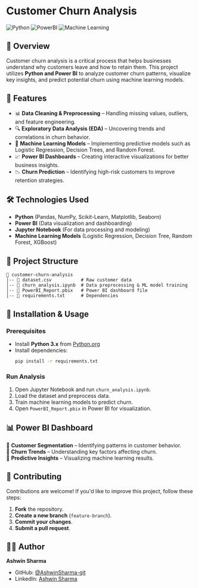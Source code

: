 # Customer Churn Analysis

![Python](https://img.shields.io/badge/Python-Data%20Analysis-blue) ![PowerBI](https://img.shields.io/badge/Power%20BI-Visualization-yellow) ![Machine Learning](https://img.shields.io/badge/Machine%20Learning-Prediction-red)

## 📌 Overview
Customer churn analysis is a critical process that helps businesses understand why customers leave and how to retain them. This project utilizes **Python and Power BI** to analyze customer churn patterns, visualize key insights, and predict potential churn using machine learning models.

## 🚀 Features
- 📊 **Data Cleaning & Preprocessing** – Handling missing values, outliers, and feature engineering.
- 🔍 **Exploratory Data Analysis (EDA)** – Uncovering trends and correlations in churn behavior.
- 🤖 **Machine Learning Models** – Implementing predictive models such as Logistic Regression, Decision Trees, and Random Forest.
- 📈 **Power BI Dashboards** – Creating interactive visualizations for better business insights.
- 📉 **Churn Prediction** – Identifying high-risk customers to improve retention strategies.

## 🛠 Technologies Used
- **Python** (Pandas, NumPy, Scikit-Learn, Matplotlib, Seaborn)
- **Power BI** (Data visualization and dashboarding)
- **Jupyter Notebook** (For data processing and modeling)
- **Machine Learning Models** (Logistic Regression, Decision Tree, Random Forest, XGBoost)

## 📂 Project Structure
```
📁 customer-churn-analysis
│-- 📜 dataset.csv           # Raw customer data
│-- 📜 churn_analysis.ipynb  # Data preprocessing & ML model training
│-- 📜 PowerBI_Report.pbix   # Power BI dashboard file
│-- 📜 requirements.txt      # Dependencies
```

## 🔧 Installation & Usage
### Prerequisites
- Install **Python 3.x** from [Python.org](https://www.python.org/)
- Install dependencies:
  ```sh
  pip install -r requirements.txt
  ```
### Run Analysis
1. Open Jupyter Notebook and run `churn_analysis.ipynb`.
2. Load the dataset and preprocess data.
3. Train machine learning models to predict churn.
4. Open `PowerBI_Report.pbix` in Power BI for visualization.

## 📊 Power BI Dashboard
🔹 **Customer Segmentation** – Identifying patterns in customer behavior.  
🔹 **Churn Trends** – Understanding key factors affecting churn.  
🔹 **Predictive Insights** – Visualizing machine learning results.  

## 🤝 Contributing
Contributions are welcome! If you'd like to improve this project, follow these steps:
1. **Fork** the repository.
2. **Create a new branch** (`feature-branch`).
3. **Commit your changes**.
4. **Submit a pull request**.

## 👨‍💻 Author
**Ashwin Sharma**  
- GitHub: [@AshwinSharma-git](https://github.com/AshwinSharma-git)  
- LinkedIn: [Ashwin Sharma](https://linkedin.com/in/ashwinsharma2)  


